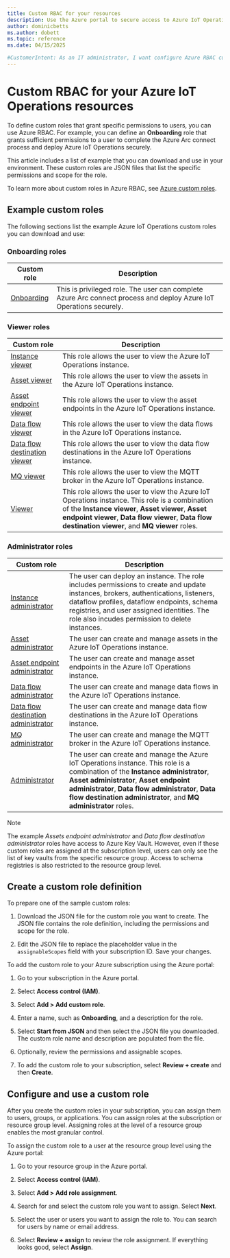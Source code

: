 ```yaml
---
title: Custom RBAC for your resources
description: Use the Azure portal to secure access to Azure IoT Operations resources such as data flows and assets by using Azure role-based access control.
author: dominicbetts
ms.author: dobett
ms.topic: reference
ms.date: 04/15/2025

#CustomerIntent: As an IT administrator, I want configure Azure RBAC custom roles on resources in my Azure IoT Operations instance to control access to them.
---
```


# Custom RBAC for your Azure IoT Operations resources

To define custom roles that grant specific permissions to users, you can use Azure RBAC. For example, you can define an **Onboarding** role that grants sufficient permissions to a user to complete the Azure Arc connect process and deploy Azure IoT Operations securely.

This article includes a list of example that you can download and use in your environment. These custom roles are JSON files that list the specific permissions and scope for the role.

To learn more about custom roles in Azure RBAC, see [Azure custom roles](/azure/role-based-access-control/custom-roles).

## Example custom roles

The following sections list the example Azure IoT Operations custom roles you can download and use:

### Onboarding roles

| Custom role | Description |
| ----------- | ----------- |
| [Onboarding](https://github.com/Azure-Samples/explore-iot-operations/blob/main/samples/custom-rbac/Onboarding.json) | This is privileged role. The user can complete Azure Arc connect process and deploy Azure IoT Operations securely. |

### Viewer roles

| Custom role | Description |
| ----------- | ----------- |
| [Instance viewer](https://github.com/Azure-Samples/explore-iot-operations/blob/main/samples/custom-rbac/Instance%20Viewer.json) | This role allows the user to view the Azure IoT Operations instance. |
| [Asset viewer](https://github.com/Azure-Samples/explore-iot-operations/blob/main/samples/custom-rbac/Asset%20Viewer.json) | This role allows the user to view the assets in the Azure IoT Operations instance. |
| [Asset endpoint viewer](https://github.com/Azure-Samples/explore-iot-operations/blob/main/samples/custom-rbac/Asset%20Endpoint%20Viewer.json) | This role allows the user to view the asset endpoints in the Azure IoT Operations instance. |
| [Data flow viewer](https://github.com/Azure-Samples/explore-iot-operations/blob/main/samples/custom-rbac/Data%20Flow%20Viewer.json) | This role allows the user to view the data flows in the Azure IoT Operations instance. |
| [Data flow destination viewer](https://github.com/Azure-Samples/explore-iot-operations/blob/main/samples/custom-rbac/Data%20Flow%20Destination%20Viewer.json) | This role allows the user to view the data flow destinations in the Azure IoT Operations instance. |
| [MQ viewer](https://github.com/Azure-Samples/explore-iot-operations/blob/main/samples/custom-rbac/MQ%20Viewer.json) | This role allows the user to view the MQTT broker in the Azure IoT Operations instance. |
| [Viewer](https://github.com/Azure-Samples/explore-iot-operations/blob/main/samples/custom-rbac/Viewer.json) | This role allows the user to view the Azure IoT Operations instance. This role is a combination of the **Instance viewer**, **Asset viewer**, **Asset endpoint viewer**, **Data flow viewer**, **Data flow destination viewer**, and **MQ viewer** roles. |

### Administrator roles

| Custom role | Description |
| ----------- | ----------- |
| [Instance administrator](https://github.com/Azure-Samples/explore-iot-operations/blob/main/samples/custom-rbac/Instance%20Administrator.json) | The user can deploy an instance. The role includes permissions to create and update instances, brokers, authentications, listeners, dataflow profiles, dataflow endpoints, schema registries, and user assigned identities. The role also incudes permission to delete instances. |
| [Asset administrator](https://github.com/Azure-Samples/explore-iot-operations/blob/main/samples/custom-rbac/Asset%20Administrator.json) | The user can create and manage assets in the Azure IoT Operations instance. |
| [Asset endpoint administrator](https://github.com/Azure-Samples/explore-iot-operations/blob/main/samples/custom-rbac/Asset%20Endpoint%20Administrator.json) | The user can create and manage asset endpoints in the Azure IoT Operations instance. |
| [Data flow administrator](https://github.com/Azure-Samples/explore-iot-operations/blob/main/samples/custom-rbac/Data%20Flow%20Administrator.json) | The user can create and manage data flows in the Azure IoT Operations instance. |
| [Data flow destination administrator](https://github.com/Azure-Samples/explore-iot-operations/blob/main/samples/custom-rbac/Data%20Flow%20Destination%20Administrator.json) | The user can create and manage data flow destinations in the Azure IoT Operations instance. |
| [MQ administrator](https://github.com/Azure-Samples/explore-iot-operations/blob/main/samples/custom-rbac/MQ%20Administrator.json) | The user can create and manage the MQTT broker in the Azure IoT Operations instance. |
| [Administrator](https://github.com/Azure-Samples/explore-iot-operations/blob/main/samples/custom-rbac/Administrator.json) | The user can create and manage the Azure IoT Operations instance. This role is a combination of the **Instance administrator**, **Asset administrator**, **Asset endpoint administrator**, **Data flow administrator**, **Data flow destination administrator**, and **MQ administrator** roles. |

> [!NOTE]
> The example _Assets endpoint administrator_ and _Data flow destination administrator_ roles have access to Azure Key Vault. However, even if these custom roles are assigned at the subscription level, users can only see the list of key vaults from the specific resource group. Access to schema registries is also restricted to the resource group level.

## Create a custom role definition

To prepare one of the sample custom roles:

1. Download the JSON file for the custom role you want to create. The JSON file contains the role definition, including the permissions and scope for the role.

1. Edit the JSON file to replace the placeholder value in the `assignableScopes` field with your subscription ID. Save your changes.

To add the custom role to your Azure subscription using the Azure portal:

1. Go to your subscription in the Azure portal.

1. Select **Access control (IAM)**.

1. Select **Add > Add custom role**.

1. Enter a name, such as **Onboarding**, and a description for the role.

1. Select **Start from JSON** and then select the JSON file you downloaded. The custom role name and description are populated from the file.

1. Optionally, review the permissions and assignable scopes.

1. To add the custom role to your subscription, select **Review + create** and then **Create**.

## Configure and use a custom role

After you create the custom roles in your subscription, you can assign them to users, groups, or applications. You can assign roles at the subscription or resource group level. Assigning roles at the level of a resource group enables the most granular control.

To assign the custom role to a user at the resource group level using the Azure portal:

1. Go to your resource group in the Azure portal.

1. Select **Access control (IAM)**.

1. Select **Add > Add role assignment**.

1. Search for and select the custom role you want to assign. Select **Next**.

1. Select the user or users you want to assign the role to. You can search for users by name or email address.

1. Select **Review + assign** to review the role assignment. If everything looks good, select **Assign**.
